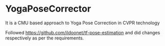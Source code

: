 # YogaPoseCorrector
It is a CMU based approach to Yoga Pose Correction in CVPR technology

Followed https://github.com/ildoonet/tf-pose-estimation and did changes respectively as per the requirements.
